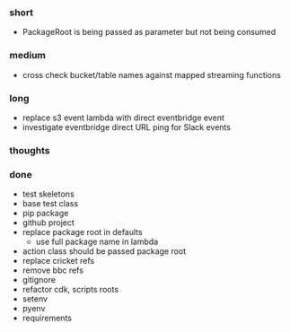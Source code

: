### short

- PackageRoot is being passed as parameter but not being consumed

### medium

- cross check bucket/table names against mapped streaming functions

### long

- replace s3 event lambda with direct eventbridge event
- investigate eventbridge direct URL ping for Slack events

### thoughts

### done

- test skeletons
- base test class
- pip package
- github project
- replace package root in defaults
  - use full package name in lambda
- action class should be passed package root
- replace cricket refs
- remove bbc refs
- gitignore
- refactor cdk, scripts roots
- setenv
- pyenv
- requirements
